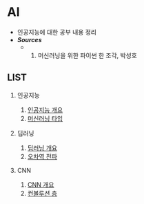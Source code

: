 # AI
- 인공지능에 대한 공부 내용 정리
- ***Sources***
  - 1. 머신러닝을 위한 파이썬 한 조각, 박성호

## LIST

  1. 인공지능
      1. [인공지능 개요](./AI_overview.md)
      2. [머신러닝 타입](./ML_type.md)

  2. 딥러닝
      1. [딥러닝 개요](./DeepLearning.md)
      2. [오차역 전파](./BackPropagation.md)
      
  3. CNN
      1. [CNN 개요](./CNN_overview.md)
      2. [컨볼루션 층](./Conv_layer.md)
